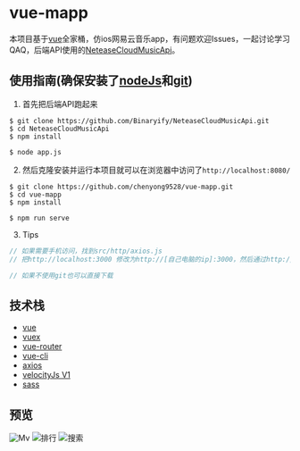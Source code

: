 # vue-mapp
本项目基于[vue](https://github.com/vuejs/vue)全家桶，仿ios网易云音乐app，有问题欢迎Issues，一起讨论学习QAQ，后端API使用的[NeteaseCloudMusicApi](https://github.com/Binaryify/NeteaseCloudMusicApi)。

## 使用指南(确保安装了[nodeJs](https://nodejs.org/en/)和[git](https://npm.taobao.org/mirrors/git-for-windows/))

1. 首先把后端API跑起来

```
$ git clone https://github.com/Binaryify/NeteaseCloudMusicApi.git
$ cd NeteaseCloudMusicApi
$ npm install

$ node app.js
```

2. 然后克隆安装并运行本项目就可以在浏览器中访问了`http://localhost:8080/`

```
$ git clone https://github.com/chenyong9528/vue-mapp.git
$ cd vue-mapp
$ npm install

$ npm run serve
```

3. Tips

```javascript
// 如果需要手机访问，找到src/http/axios.js
// 把http://localhost:3000 修改为http://[自己电脑的ip]:3000，然后通过http://[自己电脑的ip]:8080/访问

// 如果不使用git也可以直接下载
```

## 技术栈

- [vue](https://github.com/vuejs/vue)
- [vuex](https://github.com/vuejs/vuex)
- [vue-router](https://github.com/vuejs/vue-router)
- [vue-cli](https://github.com/vuejs/vue-cli)
- [axios](https://github.com/axios/axios)
- [velocityJs V1](https://github.com/julianshapiro/velocity)
- [sass](https://github.com/sass/sass)

## 预览

![Mv](https://img-cdn.7typ.cn/FjgLdmBiSkUJweCGi5IrgGb9dJAW)
![排行](https://img-cdn.7typ.cn/FpaM8buYERQXb_XvWY8kaPkWUrJX)
![搜索](https://img-cdn.7typ.cn/FruCznDtosxoDoOSMyLQBFNNb_Ws)
